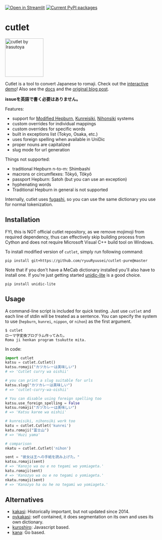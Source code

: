 [![Open in Streamlit](https://static.streamlit.io/badges/streamlit_badge_black_white.svg)](https://share.streamlit.io/polm/cutlet-demo/main/demo.py)
[![Current PyPI packages](https://badge.fury.io/py/cutlet.svg)](https://pypi.org/project/cutlet/)

# cutlet

<img src="https://github.com/polm/cutlet/raw/master/cutlet.png" width=125 height=125 alt="cutlet by Irasutoya" />

Cutlet is a tool to convert Japanese to romaji. Check out the [interactive demo][demo]! Also see the [docs](https://polm.github.io/cutlet/cutlet.html) and the [original blog post](https://www.dampfkraft.com/nlp/cutlet-python-romaji-converter.html). 

[demo]: https://share.streamlit.io/polm/cutlet-demo/main/demo.py

**issueを英語で書く必要はありません。**

Features:

- support for [Modified Hepburn](https://en.wikipedia.org/wiki/Hepburn_romanization), [Kunreisiki](https://en.wikipedia.org/wiki/Kunrei-shiki_romanization), [Nihonsiki](https://en.wikipedia.org/wiki/Nihon-shiki_romanization) systems
- custom overrides for individual mappings
- custom overrides for specific words
- built in exceptions list (Tokyo, Osaka, etc.)
- uses foreign spelling when available in UniDic
- proper nouns are capitalized
- slug mode for url generation

Things not supported:

- traditional Hepburn n-to-m: Shimbashi
- macrons or circumflexes: Tōkyō, Tôkyô
- passport Hepburn: Satoh (but you can use an exception)
- hyphenating words
- Traditional Hepburn in general is not supported

Internally, cutlet uses [fugashi](https://github.com/polm/fugashi), so you can
use the same dictionary you use for normal tokenization.

## Installation

FYI, this is NOT official cutlet repository, as we remove mojimoji from required
dependency, thus can effectively skip building process from Cython and does not
require Microsoft Visual C++ build tool on Windows.

To install modified version of `cutlet`, simply run following command:

    pip install git+https://github.com/ryuuRyuusei/cutlet-pure@master

Note that if you don't have a MeCab dictionary installed you'll also have to
install one. If you're just getting started
[unidic-lite](https://github.com/polm/unidic-lite) is a good choice.

    pip install unidic-lite

## Usage

A command-line script is included for quick testing. Just use `cutlet` and each
line of stdin will be treated as a sentence. You can specify the system to use
(`hepburn`, `kunrei`, `nippon`, or `nihon`) as the first argument.

    $ cutlet
    ローマ字変換プログラム作ってみた。
    Roma ji henkan program tsukutte mita.

In code:

```python
import cutlet
katsu = cutlet.Cutlet()
katsu.romaji("カツカレーは美味しい")
# => 'Cutlet curry wa oishii'

# you can print a slug suitable for urls
katsu.slug("カツカレーは美味しい")
# => 'cutlet-curry-wa-oishii'

# You can disable using foreign spelling too
katsu.use_foreign_spelling = False
katsu.romaji("カツカレーは美味しい")
# => 'Katsu karee wa oishii'

# kunreisiki, nihonsiki work too
katu = cutlet.Cutlet('kunrei')
katu.romaji("富士山")
# => 'Huzi yama'

# comparison
nkatu = cutlet.Cutlet('nihon')

sent = "彼女は王への手紙を読み上げた。"
katsu.romaji(sent)
# => 'Kanojo wa ou e no tegami wo yomiageta.'
katu.romaji(sent)
# => 'Kanozyo wa ou e no tegami o yomiageta.'
nkatu.romaji(sent)
# => 'Kanozyo ha ou he no tegami wo yomiageta.'
```

## Alternatives

- [kakasi](http://kakasi.namazu.org/index.html.ja): Historically important, but not updated since 2014. 
- [pykakasi](https://github.com/miurahr/pykakasi): self contained, it does segmentation on its own and uses its own dictionary.
- [kuroshiro](https://github.com/hexenq/kuroshiro): Javascript based.
- [kana](https://github.com/gojp/kana): Go based.

